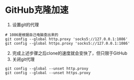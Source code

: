 # GitHub克隆加速

1. 设置git的代理
```shell
# 1086是根据自己电脑查出来的
git config --global http.proxy 'socks5://127.0.0.1:1086'
git config --global https.proxy 'socks5://127.0.0.1:1086'
```
2. 完成上述步骤之后clone的速度就会变快了，但只限于GitHub
3. 关闭git代理
```shell
git config --global --unset http.proxy
git config --global --unset https.proxy
```